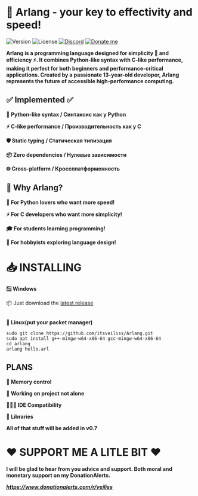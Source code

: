 # 🚀 Arlang - your key to effectivity and speed!


![Version](https://img.shields.io/badge/Version-0.5--beta-blue)
![License](https://img.shields.io/badge/License-MIT-green)
[![Discord](https://img.shields.io/badge/Discord-%235865F2.svg?&logo=discord&logoColor=white)](https://discord.gg/nG9E5uS87N) 
[![Donate me](https://img.shields.io/badge/Buy%20Me%20a%20Coffee-ffdd00?&logo=buy-me-a-coffee&logoColor=black)](https://www.donationalerts.com/r/veiliss)

**Arlang is a programming language designed for simplicity 🐍 and efficiency ⚡. It combines Python-like syntax with C-like performance, making it perfect for both beginners and performance-critical applications. Created by a passionate 13-year-old developer, Arlang represents the future of accessible high-performance computing.**

## ✅ Implemented ✅

   **🐍 Python-like syntax / Синтаксис как у Python**

   **⚡ C-like performance / Производительность как у C**

   **🛡️ Static typing / Статическая типизация**

  **📦 Zero dependencies / Нулевые зависимости**

  **🌐 Cross-platform / Кроссплатформенность**

## 🎯 Why Arlang?

**🐍 For Python lovers who want more speed!**

**⚡ For C developers who want more simplicity!**

**🎓 For students learning programming!**

**🚀 For hobbyists exploring language design!**

# 📥 INSTALLING

**🪟 Windows**

📦 Just download the [latest release](https://github.com/itsveiliss/Arlang/releases/tag/arlang)

##
**🐧 Linux(put your packet manager)**

```
sudo git clone https://github.com/itsveiliss/Arlang.git
sudo apt install g++-mingw-w64-x86-64 gcc-mingw-w64-x86-64
cd arlang
arlang hello.arl
```

## PLANS

**💾 Memory control**

**🤗 Working on project not alone**

**👨🏻‍💻 IDE Сompatibility**

**📖 Libraries**

**All of that stuff will be added in v0.7**

# ❤️ SUPPORT ME A LITLE BIT ❤️
**I will be glad to hear from you advice and support. Both moral and monetary support on my 
DonationAlerts.**

***https://www.donationalerts.com/r/veiliss***
